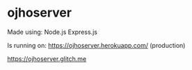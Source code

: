 # ojhoserver

Made using:
Node.js
Express.js


Is running on: 
https://ojhoserver.herokuapp.com/
(production)

https://ojhoserver.glitch.me


